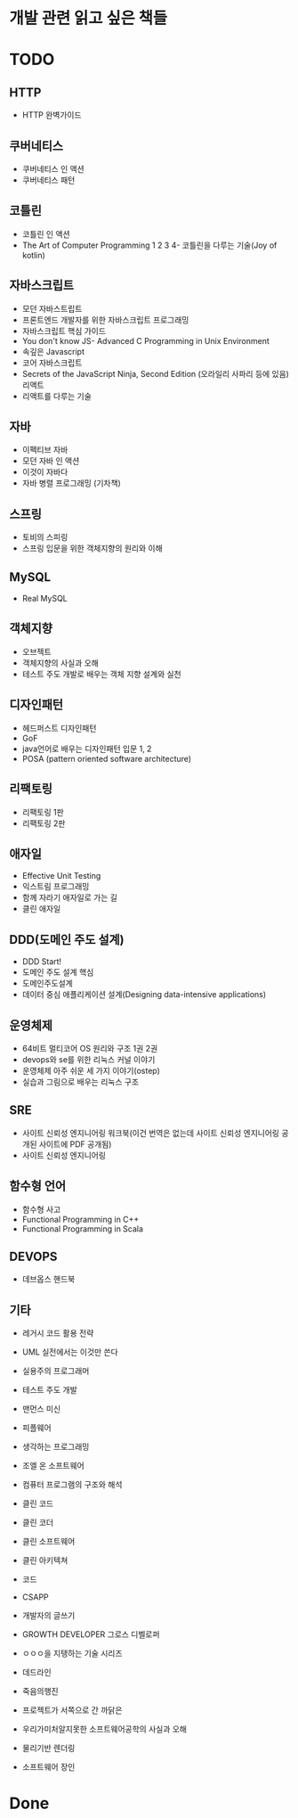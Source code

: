 # 개발 관련 읽고 싶은 책들





# TODO



## HTTP

- HTTP 완벽가이드



## 쿠버네티스

- 쿠버네티스 인 액션
- 쿠버네티스 패턴



## 코틀린

- 코틀린 인 액션
- The Art of Computer Programming 1 2 3 4- 코틀린을 다루는 기술(Joy of kotlin)



## 자바스크립트

- 모던 자바스트립트
- 프론트엔드 개발자를 위한 자바스크립트 프로그래밍
- 자바스크립트 핵심 가이드
- You don't know JS- Advanced C Programming in Unix Environment
- 속깊은 Javascript
- 코어 자바스크립트
- Secrets of the JavaScript Ninja, Second Edition (오라일리 사파리 등에 있음)리액트
- 리액트를 다루는 기술



## 자바

- 이펙티브 자바
- 모던 자바 인 액션
- 이것이 자바다
- 자바 병렬 프로그래밍 (기차책)



## 스프링

- 토비의 스피링
- 스프링 입문을 위한 객체지향의 원리와 이해



## MySQL

- Real MySQL



## 객체지향

- 오브젝트
- 객체지향의 사실과 오해
- 테스트 주도 개발로 배우는 객체 지향 설계와 실천



## 디자인패턴

- 헤드퍼스트 디자인패턴
- GoF
- java언어로 배우는 디자인패턴 입문 1, 2
- POSA (pattern oriented software architecture)



## 리팩토링

- 리팩토링 1판
- 리팩토링 2판



## 애자일

- Effective Unit Testing
- 익스트림 프로그래밍
- 함께 자라기 애자일로 가는 길
- 클린 애자일



## DDD(도메인 주도 설계)

- DDD Start!
- 도메인 주도 설계 핵심
- 도메인주도설계
- 데이터 중심 애플리케이션 설계(Designing data-intensive applications)



## 운영체제

- 64비트 멀티코어 OS 원리와 구조 1권 2권
- devops와 se를 위한 리눅스 커널 이야기
- 운영체제 아주 쉬운 세 가지 이야기(ostep)
- 실습과 그림으로 배우는 리눅스 구조



## SRE

- 사이트 신뢰성 엔지니어링 워크북(이건 번역은 없는데 사이트 신뢰성 엔지니어링 공개된 사이트에 PDF 공개됨)
- 사이트 신뢰성 엔지니어링



## 함수형 언어

- 함수형 사고
- Functional Programming in C++
- Functional Programming in Scala



## DEVOPS

- 데브옵스 핸드북





## 기타

- 레거시 코드 활용 전략
- UML 실전에서는 이것만 쓴다
- 실용주의 프로그래머
- 테스트 주도 개발
- 맨먼스 미신
- 피플웨어
- 생각하는 프로그래밍
- 조엘 온 소프트웨어
- 컴퓨터 프로그램의 구조와 해석
- 클린 코드
- 클린 코더
- 클린 소프트웨어
- 클린 아키텍쳐
- 코드
- CSAPP
- 개발자의 글쓰기
- GROWTH DEVELOPER 그로스 디벨로퍼
- ㅇㅇㅇ을 지탱하는 기술 시리즈

- 데드라인
- 죽음의행진
- 프로젝트가 서쪽으로 간 까닭은
- 우리가미처알지못한 소프트웨어공학의 사실과 오해

- 물리기반 렌더링
- 소프트웨어 장인





# Done